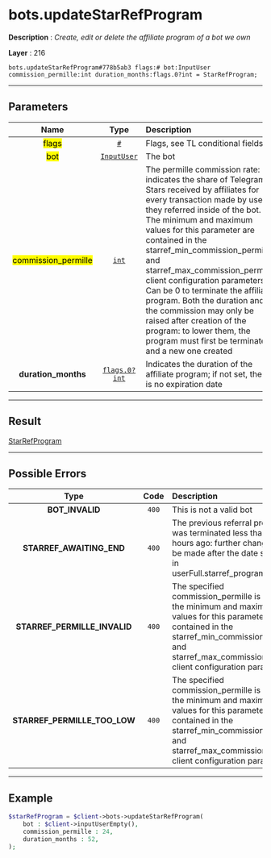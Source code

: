 # bots.updateStarRefProgram

**Description** : *Create, edit or delete the affiliate program of a bot we own*

**Layer** : 216

```tl
bots.updateStarRefProgram#778b5ab3 flags:# bot:InputUser commission_permille:int duration_months:flags.0?int = StarRefProgram;
```

---

## Parameters

| Name | Type | Description |
| :---: | :---: | :--- |
| <mark>flags</mark> | [`#`](type/#) | Flags, see TL conditional fields |
| <mark>bot</mark> | [`InputUser`](type/InputUser) | The bot |
| <mark>commission_permille</mark> | [`int`](type/int) | The permille commission rate: it indicates the share of Telegram Stars received by affiliates for every transaction made by users they referred inside of the bot.    The minimum and maximum values for this parameter are contained in the starref_min_commission_permille and starref_max_commission_permille client configuration parameters.   Can be 0 to terminate the affiliate program.  Both the duration and the commission may only be raised after creation of the program: to lower them, the program must first be terminated and a new one created |
| **duration_months** | [`flags.0?int`](type/int) | Indicates the duration of the affiliate program; if not set, there is no expiration date |

---

## Result

[StarRefProgram](type/StarRefProgram)

---

## Possible Errors

| Type | Code | Description |
| :---: | :---: | :--- |
| **BOT_INVALID** | `400` | This is not a valid bot |
| **STARREF_AWAITING_END** | `400` | The previous referral program was terminated less than 24 hours ago: further changes can be made after the date specified in userFull.starref_program.end_date |
| **STARREF_PERMILLE_INVALID** | `400` | The specified commission_permille is invalid: the minimum and maximum values for this parameter are contained in the starref_min_commission_permille and starref_max_commission_permille client configuration parameters |
| **STARREF_PERMILLE_TOO_LOW** | `400` | The specified commission_permille is too low: the minimum and maximum values for this parameter are contained in the starref_min_commission_permille and starref_max_commission_permille client configuration parameters |

---

## Example

```php
$starRefProgram = $client->bots->updateStarRefProgram(
	bot : $client->inputUserEmpty(),
	commission_permille : 24,
	duration_months : 52,
);
```